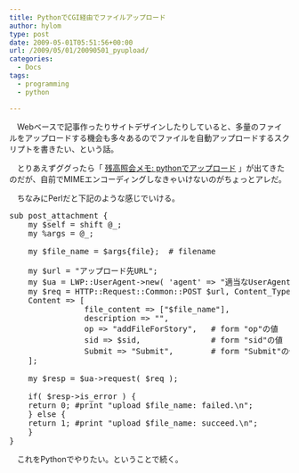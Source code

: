 ```yaml
---
title: PythonでCGI経由でファイルアップロード
author: hylom
type: post
date: 2009-05-01T05:51:56+00:00
url: /2009/05/01/20090501_pyupload/
categories:
  - Docs
tags:
  - programming
  - python

---
```

　Webベースで記事作ったりサイトデザインしたりしていると、多量のファイルをアップロードする機会も多々あるのでファイルを自動アップロードするスクリプトを書きたい、という話。

　とりあえずググったら「   [残高照会メモ: pythonでアップロード][1] 」が出てきたのだが、自前でMIMEエンコーディングしなきゃいけないのがちょっとアレだ。

　ちなみにPerlだと下記のような感じでいける。

<pre>sub post_attachment {
    my $self = shift @_;
    my %args = @_;

    my $file_name = $args{file};  # filename

    my $url = "アップロード先URL";
    my $ua = LWP::UserAgent->new( 'agent' => "適当なUserAgent文字列"&#44; );
    my $req = HTTP::Request::Common::POST $url&#44; Content_Type => 'form-data'&#44;
    Content => [
				file_content => ["$file_name"]&#44;
				description => ""&#44;
				op => "addFileForStory"&#44;   # form "op"の値
				sid => $sid&#44;               # form "sid"の値
				Submit => "Submit"&#44;        # form "Submit"の値
	];

    my $resp = $ua->request( $req );

    if( $resp->is_error ) {
	return 0; #print "upload $file_name: failed.\n";
    } else {
	return 1; #print "upload $file_name: succeed.\n";
    }
}
</pre>

　これをPythonでやりたい。ということで続く。

 [1]: http://kyujobukuro.blogspot.com/2008/07/python_10.html
